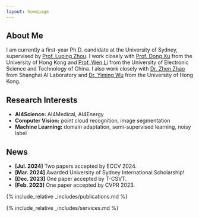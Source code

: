 ```yaml
---
layout: homepage
---
```


## About Me

I am currently a first-year Ph.D. candidate at the University of Sydney, supervised by [Prof. Luping Zhou](https://sites.google.com/view/lupingzhou/home). I work closely with [Prof. Dong Xu](https://www.cs.hku.hk/people/academic-staff/dongxu) from the University of Hong Kong and [Prof. Wen Li](https://wenli-vision.github.io/) from the University of Electronic Science and Technology of China. I also work closely with [Dr. Zhen Zhao](http://zhaozhen.me/) from Shanghai AI Laboratory and [Dr. Yiming Wu](https://sites.google.com/site/yimingwu0/home) from the University of Hong Kong.

## Research Interests

- **AI4Science:** AI4Medical, AI4Energy
- **Computer Vision:** point cloud recognition, image segmentation
- **Machine Learning:** domain adaptation, semi-supervised learning, noisy label

## News

- **[Jul. 2024]** Two papers accepted by ECCV 2024.
- **[Mar. 2024]** Awarded University of Sydney International Scholarship!
- **[Dec. 2023]** One paper accepted by T-CSVT.
- **[Feb. 2023]** One paper accepted by CVPR 2023.

{% include_relative _includes/publications.md %}

{% include_relative _includes/services.md %}
